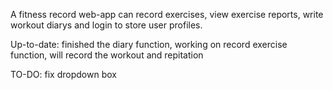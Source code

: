 A fitness record web-app can record exercises, view exercise reports, write workout diarys and login to store user profiles.

Up-to-date: finished the diary function, working on record exercise function, will record the workout and repitation

TO-DO: fix dropdown box
